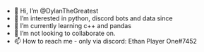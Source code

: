 - 👋 Hi, I’m @DylanTheGreatest
- 👀 I’m interested in python, discord bots and data since
- 🌱 I’m currently learning c++ and pandas
- 💞️ I’m not looking to collaborate on.
- 📫 How to reach me - only via discord: Ethan Player One#7452

<!---
EthanPlayerOne/EthanPlayerOne is a ✨ special ✨ repository because its `README.md` (this file) appears on your GitHub profile.
You can click the Preview link to take a look at your changes.
--->
